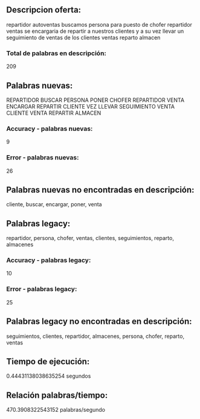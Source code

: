 ## Descripcion oferta: 
repartidor autoventas buscamos persona para puesto de chofer repartidor ventas se encargaria de repartir a nuestros clientes y a su vez llevar un seguimiento de ventas de los clientes    ventas reparto almacen
### Total de palabras en descripción: 
209

## Palabras nuevas: 
REPARTIDOR BUSCAR PERSONA PONER CHOFER REPARTIDOR VENTA ENCARGAR REPARTIR CLIENTE VEZ LLEVAR SEGUIMIENTO VENTA CLIENTE VENTA REPARTIR ALMACEN
### Accuracy - palabras nuevas: 
9
### Error - palabras nuevas: 
26
## Palabras nuevas no encontradas en descripción: 
cliente, buscar, encargar, poner, venta

## Palabras legacy: 
repartidor, persona, chofer, ventas, clientes, seguimientos, reparto, almacenes
### Accuracy - palabras legacy: 
10
### Error - palabras legacy: 
25
## Palabras legacy no encontradas en descripción: 
seguimientos, clientes, repartidor, almacenes, persona, chofer, reparto, ventas

## Tiempo de ejecución: 
0.44431138038635254 segundos
## Relación palabras/tiempo: 
470.3908322543152 palabras/segundo
